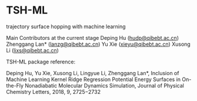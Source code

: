 # TSH-ML
trajectory surface hopping with machine learning

Main Contributors at the current stage
Deping Hu (hudp@qibebt.ac.cn) Zhenggang Lan* (lanzg@qibebt.ac.cn) Yu Xie (xieyu@qibebt.ac.cn) Xusong Li (lixs@qibebt.ac.cn)


TSH-ML package reference: 

Deping Hu, Yu Xie, Xusong Li, Lingyue Li, Zhenggang Lan*, Inclusion of Machine Learning Kernel Ridge Regression Potential Energy Surfaces in On-the-Fly Nonadiabatic Molecular Dynamics Simulation, Journal of Physical Chemistry Letters, 2018, 9, 2725−2732
